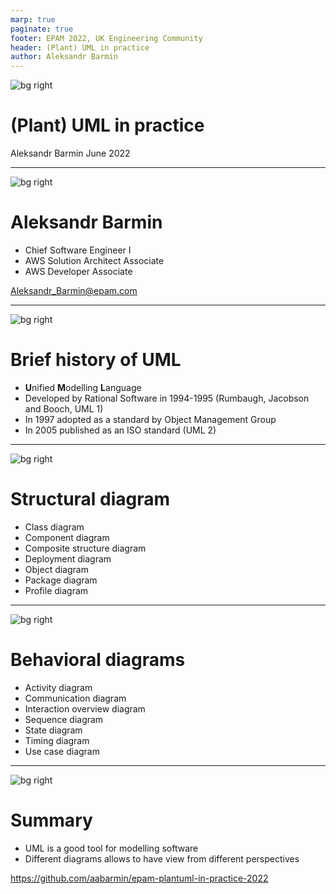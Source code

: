 ```yaml
---
marp: true
paginate: true
footer: EPAM 2022, UK Engineering Community
header: (Plant) UML in practice
author: Aleksandr Barmin
---
```


<!-- _backgroundColor: #1a1a1a -->
<!-- _color: white -->

![bg right](../images/pexels-pixabay-272980.jpeg)

# (Plant) UML in practice

Aleksandr Barmin
June 2022

---

<!-- _backgroundColor: #1a1a1a -->
<!-- _color: white -->

![bg right](../images/aleksandr_barmin.jpeg)

# Aleksandr Barmin

- Chief Software Engineer I
- AWS Solution Architect Associate
- AWS Developer Associate

Aleksandr_Barmin@epam.com

---

![bg right](../images/pexels-marcio-santos-6308622.jpeg)

# Brief history of UML

- **U**nified **M**odelling **L**anguage
- Developed by Rational Software in 1994-1995 (Rumbaugh, Jacobson and Booch, UML 1)
- In 1997 adopted as a standard by Object Management Group
- In 2005 published as an ISO standard (UML 2)

---

![bg right](../images/pexels-olya-kobruseva-7873558.jpeg)

# Structural diagram

- Class diagram
- Component diagram
- Composite structure diagram
- Deployment diagram
- Object diagram
- Package diagram
- Profile diagram

---

![bg right](../images/pexels-picjumbocom-196644.jpeg)

# Behavioral diagrams

- Activity diagram
- Communication diagram
- Interaction overview diagram
- Sequence diagram
- State diagram
- Timing diagram
- Use case diagram

---

![bg right](../images/pexels-tirachard-kumtanom-733856.jpeg)

# Summary

- UML is a good tool for modelling software
- Different diagrams allows to have view from different perspectives

https://github.com/aabarmin/epam-plantuml-in-practice-2022
